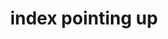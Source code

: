 ---
layout: people&body
title: index pointing up
emoji: index_pointing_up
permalink: ☝.html
image: assets/img/3moji/index_pointing_up.png
---